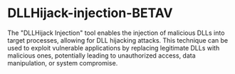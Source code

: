 # DLLHijack-injection-BETAV
The "DLLHijack Injection" tool enables the injection of malicious DLLs into target processes, allowing for DLL hijacking attacks. This technique can be used to exploit vulnerable applications by replacing legitimate DLLs with malicious ones, potentially leading to unauthorized access, data manipulation, or system compromise.
